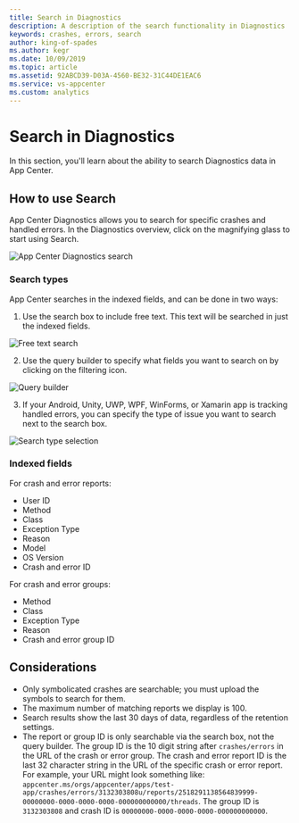 ```yaml
---
title: Search in Diagnostics
description: A description of the search functionality in Diagnostics
keywords: crashes, errors, search
author: king-of-spades
ms.author: kegr
ms.date: 10/09/2019
ms.topic: article
ms.assetid: 92ABCD39-D03A-4560-BE32-31C44DE1EAC6
ms.service: vs-appcenter
ms.custom: analytics
---
```


# Search in Diagnostics

In this section, you'll learn about the ability to search Diagnostics data in App Center.

## How to use Search

App Center Diagnostics allows you to search for specific crashes and handled errors. In the Diagnostics overview, click on the magnifying glass to start using Search.

![App Center Diagnostics search](~/diagnostics/images/search-overview.png)

### Search types

App Center searches in the indexed fields, and can be done in two ways:

1. Use the search box to include free text. This text will be searched in just the indexed fields.

  ![Free text search](~/diagnostics/images/crashes-results-freetext.png)

2. Use the query builder to specify what fields you want to search on by clicking on the filtering icon.

  ![Query builder](~/diagnostics/images/crashes-query-types.png)

3. If your Android, Unity, UWP, WPF, WinForms, or Xamarin app is tracking handled errors, you can specify the type of issue you want to search next to the search box.

  ![Search type selection](~/diagnostics/images/search-type-selection.png)

### Indexed fields

For crash and error reports:

- User ID
- Method
- Class
- Exception Type
- Reason
- Model
- OS Version
- Crash and error ID

For crash and error groups:

- Method
- Class
- Exception Type
- Reason
- Crash and error group ID

## Considerations

- Only symbolicated crashes are searchable; you must upload the symbols to search for them.
- The maximum number of matching reports we display is 100.
- Search results show the last 30 days of data, regardless of the retention settings.
- The report or group ID is only searchable via the search box, not the query builder. The group ID is the 10 digit string after `crashes/errors` in the URL of the crash or error group.  The crash and error report ID is the last 32 character string in the URL of the specific crash or error report. For example, your URL might look something like: `appcenter.ms/orgs/appcenter/apps/test-app/crashes/errors/3132303808u/reports/2518291138564839999-00000000-0000-0000-0000-000000000000/threads`. The group ID is `3132303808` and crash ID is `00000000-0000-0000-0000-000000000000`.
